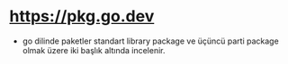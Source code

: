 # https://pkg.go.dev
- go dilinde paketler standart library package ve üçüncü parti package olmak üzere iki başlık altında incelenir.
